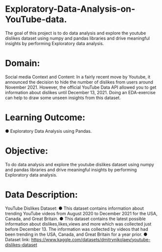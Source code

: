 # Exploratory-Data-Analysis-on-YouTube-data.
The goal of this project is to do data analysis and explore the youtube dislikes dataset using numpy and pandas libraries and drive meaningful insights by performing Exploratory data analysis.

# Domain: 
Social media
Context and Content: In a fairly recent move by Youtube, it announced the decision to hide the
number of dislikes from users around November 2021. However, the official YouTube Data API allowed you to
get information about dislikes until December 13, 2021. Doing an EDA-exercise can help to draw some unseen
insights from this dataset.

# Learning Outcome:
● Exploratory Data Analysis using Pandas.

# Objective:
To do data analysis and explore the youtube dislikes dataset using numpy and pandas libraries and drive
meaningful insights by performing Exploratory data analysis.

# Data Description:
YouTube Dislikes Dataset:
● This dataset contains information about trending YouTube videos from August 2020 to December 2021
for the USA, Canada, and Great Britain.
● This dataset contains the latest possible information about dislikes,likes,views and more which was
collected just before December 13. The information was collected by videos that had been trending in
the USA, Canada, and Great Britain for a year prior.
● Dataset link: https://www.kaggle.com/datasets/dmitrynikolaev/youtube-dislikes-dataset
